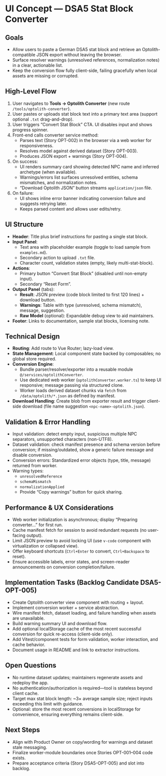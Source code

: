 # UI Concept — DSA5 Stat Block Converter

## Goals
- Allow users to paste a German DSA5 stat block and retrieve an Optolith-compatible JSON export without leaving the browser.
- Surface resolver warnings (unresolved references, normalization notes) in a clear, actionable list.
- Keep the conversion flow fully client-side, failing gracefully when local assets are missing or corrupted.

## High-Level Flow
1. User navigates to **Tools → Optolith Converter** (new route `/tools/optolith-converter`).
2. User pastes or uploads stat block text into a primary text area (support optional `.txt` drag-and-drop).
3. User triggers “Convert Stat Block” CTA. UI disables input and shows progress spinner.
4. Front-end calls converter service method:
   - Parses text (Story OPT-002) in the browser via a web worker for responsiveness.
   - Resolves model against derived dataset (Story OPT-003).
   - Produces JSON export + warnings (Story OPT-004).
5. On success:
   - UI renders summary card showing detected NPC name and inferred archetype (when available).
   - Warnings/errors list surfaces unresolved entities, schema mismatches, and normalization notes.
   - “Download Optolith JSON” button streams `application/json` file.
6. On failure:
   - UI shows inline error banner indicating conversion failure and suggests retrying later.
   - Keeps parsed content and allows user edits/retry.

## UI Structure
- **Header**: Title plus brief instructions for pasting a single stat block.
- **Input Panel**:
  - Text area with placeholder example (toggle to load sample from `examples.md`).
  - Secondary action to upload `.txt` file.
  - Character count, validation states (empty, likely multi-stat-block).
- **Actions**:
  - Primary button “Convert Stat Block” (disabled until non-empty input).
  - Secondary “Reset Form”.
- **Output Panel** (tabs):
  - **Result**: JSON preview (code block limited to first 120 lines) + download button.
  - **Warnings**: Table with type (unresolved, schema mismatch), message, suggestion.
  - **Raw Model** (optional): Expandable debug view to aid maintainers.
- **Footer**: Links to documentation, sample stat blocks, licensing note.

## Technical Design
- **Routing**: Add route to Vue Router; lazy-load view.
- **State Management**: Local component state backed by composables; no global store required.
- **Conversion Engine**:
  - Bundle parser/resolver/exporter into a reusable module `@/services/optolithConverter`.
  - Use dedicated web worker (`optolithConverter.worker.ts`) to keep UI responsive; message passing via structured clone.
  - Worker loads derived dataset chunks via `fetch` from `/data/optolith/*.json` as defined by manifest.
- **Download Handling**: Create blob from exporter result and trigger client-side download (file name suggestion `<npc-name>-optolith.json`).
## Validation & Error Handling
- Input validation: detect empty input, suspicious multiple NPC separators, unsupported characters (non-UTF8).
- Dataset validation: check manifest presence and schema version before conversion; if missing/outdated, show a generic failure message and disable conversion.
- Conversion errors: Standardized error objects (type, title, message) returned from worker.
- Warning types:
  - `unresolvedReference`
  - `schemaMismatch`
  - `normalizationApplied`
  - Provide “Copy warnings” button for quick sharing.

## Performance & UX Considerations
- Web worker initialization is asynchronous; display “Preparing converter…” for first run.
- Cache manifest fetch for session to avoid redundant requests (no user-facing output).
- Limit JSON preview to avoid locking UI (use `v-code` component with virtualization or collapsed view).
- Offer keyboard shortcuts (`Ctrl+Enter` to convert, `Ctrl+Backspace` to reset).
- Ensure accessible labels, error states, and screen-reader announcements on conversion completion/failure.

## Implementation Tasks (Backlog Candidate DSA5-OPT-005)
- Create Optolith converter view component with routing + layout.
- Implement conversion worker + service abstraction.
- Wire manifest fetch, dataset loading, and failure handling when assets are unavailable.
- Build warning summary UI and download flow.
- Add optional localStorage cache of the most recent successful conversion for quick re-access (client-side only).
- Add Vitest/component tests for form validation, worker interaction, and cache behavior.
- Document usage in README and link to extractor instructions.

## Open Questions
- No runtime dataset updates; maintainers regenerate assets and redeploy the app.
- No authentication/authorization is required—tool is stateless beyond client cache.
- Target max stat block length: ~3× average sample size; reject inputs exceeding this limit with guidance.
- Optional: store the most recent conversions in localStorage for convenience, ensuring everything remains client-side.

## Next Steps
- Align with Product Owner on copy/wording for warnings and dataset stale messaging.
- Finalize worker-module boundaries once Stories OPT-001–004 code exists.
- Prepare acceptance criteria (Story DSA5-OPT-005) and slot into backlog.
